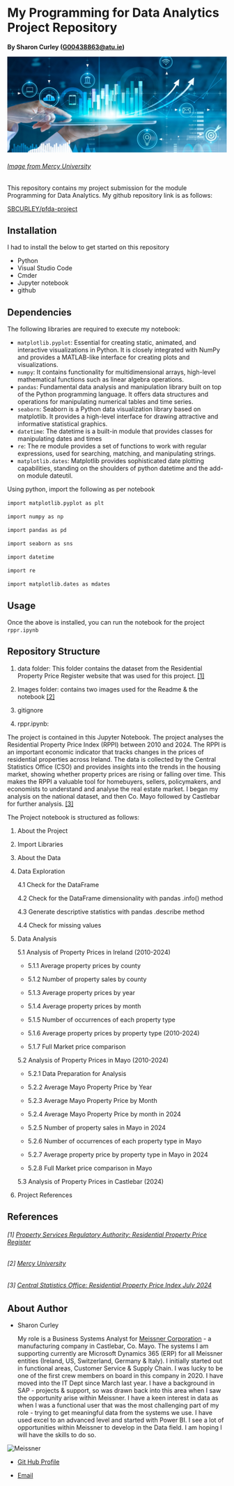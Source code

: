 # My Programming for Data Analytics Project Repository

**By Sharon Curley (G00438863@atu.ie)**

![Image from Mercy University](./images/image_02.png)

###### [Image from Mercy University](https://www.mercy.edu/sites/default/files/styles/1600x700/public/2020-07/iStock-1150199386.jpg?h=6510ad6e&itok=kyPCa_AE)

This repository contains my project submission for the module Programming for Data Analytics.
My github repository link is as follows:

[SBCURLEY/pfda-project](https://github.com/SBCURLEY/pfda-project)

## Installation
I had to install the below to get started on this repository
- Python 
- Visual Studio Code
- Cmder
- Jupyter notebook
- github

## Dependencies
The following libraries are required to execute my notebook:
- `matplotlib.pyplot`: Essential for creating static, animated, and interactive visualizations in Python. It is closely integrated with NumPy and provides a MATLAB-like interface for creating plots and visualizations.
- `numpy`: It contains functionality for multidimensional arrays, high-level mathematical functions such as linear algebra operations.
- `pandas`: Fundamental data analysis and manipulation library built on top of the Python programming language. It offers data structures and operations for manipulating numerical tables and time series.
- `seaborn`: Seaborn is a Python data visualization library based on matplotlib. It provides a high-level interface for drawing attractive and informative statistical graphics.
- `datetime`: The datetime is a built-in module that provides classes for manipulating dates and times
- `re`: The re module provides a set of functions to work with regular expressions, used for searching, matching, and manipulating strings.
- `matplotlib.dates`: Matplotlib provides sophisticated date plotting capabilities, standing on the shoulders of python datetime and the add-on module dateutil.

Using python, import the following as per notebook

`import matplotlib.pyplot as plt`

`import numpy as np`

`import pandas as pd`

`import seaborn as sns`

`import datetime`

`import re`

`import matplotlib.dates as mdates`

## Usage
Once the above is installed, you can run the notebook for the project `rppr.ipynb`

## Repository Structure

1. data folder: This folder contains the dataset from the Residential Property Price Register website that was used for this project. [[1]](https://www.propertypriceregister.ie/)

2. Images folder: contains two images used for the Readme & the notebook [[2]](https://www.mercy.edu/sites/default/files/styles/1600x700/public/2020-07/iStock-1150199386.jpg?h=6510ad6e&itok=kyPCa_AE)

3. gitignore

4. rppr.ipynb:

The project is contained in this Jupyter Notebook. The project analyses the Residential Property Price Index (RPPI) between 2010 and 2024. The RPPI is an important economic indicator that tracks changes in the prices of residential properties across Ireland. The data is collected by the Central Statistics Office (CSO) and provides insights into the trends in the housing market, showing whether property prices are rising or falling over time. This makes the RPPI a valuable tool for homebuyers, sellers, policymakers, and economists to understand and analyse the real estate market. I began my analysis on the national dataset, and then Co. Mayo followed by Castlebar for further analysis. [[3]](https://www.cso.ie/en/releasesandpublications/ep/p-rppi/residentialpropertypriceindexjuly2024/backgroundnotes/)

The Project notebook is structured as follows:
1. About the Project
   
2. Import Libraries
   
3. About the Data

4. Data Exploration
   
    4.1  Check for the DataFrame

    4.2  Check for the DataFrame dimensionality with pandas .info() method

    4.3  Generate descriptive statistics with pandas .describe method

    4.4  Check for missing values   

5. Data Analysis
   
    5.1  Analysis of Property Prices in Ireland (2010-2024)
    
     - 5.1.1    Average property prices by county

     - 5.1.2    Number of property sales by county

     - 5.1.3    Average property prices by year

     - 5.1.4    Average property prices by month

     - 5.1.5    Number of occurrences of each property type

     - 5.1.6    Average property prices by property type (2010-2024)

     - 5.1.7    Full Market price comparison
  
    5.2 Analysis of Property Prices in Mayo (2010-2024)
 
     - 5.2.1    Data Preparation for Analysis

     - 5.2.2    Average Mayo Property Price by Year

     - 5.2.3    Average Mayo Property Price by Month

     - 5.2.4    Average Mayo Property Price by month in 2024

     - 5.2.5    Number of property sales in Mayo in 2024

     - 5.2.6    Number of occurrences of each property type in Mayo

     - 5.2.7    Average property price by property type in Mayo in 2024

     - 5.2.8    Full Market price comparison in Mayo

    5.3 Analysis of Property Prices in Castlebar (2024)
 
6.  Project References


## References

###### [1] [Property Services Regulatory Authority: Residential Property Price Register](https://www.propertypriceregister.ie/)
###### [2] [Mercy University](https://www.mercy.edu/sites/default/files/styles/1600x700/public/2020-07/iStock-1150199386.jpg?h=6510ad6e&itok=kyPCa_AE)
###### [3] [Central Statistics Office: Residential Property Price Index July 2024](https://www.cso.ie/en/releasesandpublications/ep/p-rppi/residentialpropertypriceindexjuly2024/backgroundnotes/)


## About Author
- Sharon Curley
  
    My role is a Business Systems Analyst for [Meissner Corporation](https://www.meissner.com/) - a manufacturing company in Castlebar, Co. Mayo. The systems I am supporting currently are Microsoft Dynamics 365 (ERP) for all Meissner entities (Ireland, US, Switzerland, Germany & Italy). I initially started out in functional areas,  Customer Service & Supply Chain. I was lucky to be one of the first crew members on board in this company in 2020. I have moved into the IT Dept since March last year. I have a background in SAP - projects & support, so was drawn back into this area when I saw the opportunity arise within Meissner. I have a keen interest in data as when I was a functional user that was the most challenging part of my role - trying to get meaningful data from the systems we use. I have used excel to an advanced level and started with Power BI. I see a lot of opportunities within Meissner to develop in the Data field. I am hoping I will have the skills to do so.

![Meissner](https://www.meissner.com/wp-content/uploads/castlebar-brief-pdf-image.jpg)

- [Git Hub Profile](https://github.com/SBCURLEY "Sharon Curley")

- [Email](mailto:G00438863@atu.ie?subject=Hi "Hi!")